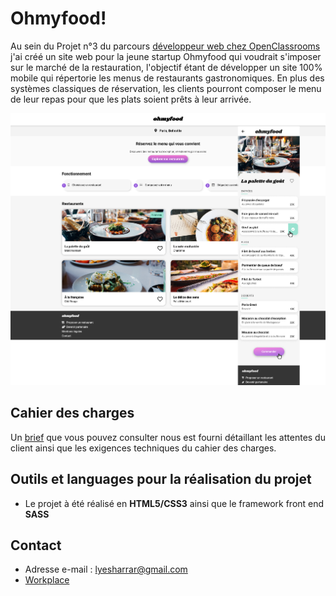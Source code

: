 # Ohmyfood!

Au sein du Projet n°3 du parcours [développeur web chez OpenClassrooms](https://openclassrooms.com/fr/paths/185-developpeur-web#path-tabs) j'ai créé un site web pour la jeune startup Ohmyfood qui voudrait s'imposer sur le marché de la restauration, l'objectif étant de développer un site 100% mobile qui répertorie les menus de restaurants gastronomiques. En plus des systèmes classiques de réservation, les clients pourront composer le menu de leur repas pour que les plats soient prêts à leur arrivée.

![desktop reservia](/images/maquette.png)

## Cahier des charges

Un [brief](https://s3-eu-west-1.amazonaws.com/course.oc-static.com/projects/DW_P3/Brief%20cre%CC%81atif%20-%20Ohmyfood!.pdf) que vous pouvez consulter nous est fourni détaillant les attentes du client ainsi que les exigences techniques du cahier des charges.

## Outils et languages pour la réalisation du projet

- Le projet à été réalisé en **HTML5/CSS3** ainsi que le framework front end **SASS**

## Contact
-  Adresse e-mail : lyesharrar@gmail.com
- [Workplace](https://openclassrooms.workplace.com/profile.php?id=100066988681465)
